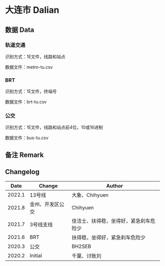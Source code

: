 # 大连市 Dalian

## 数据 Data

### 轨道交通

识别方式：1E文件，线路和站点

数据文件：metro-tu.csv

### BRT

识别方式：1E文件，终端号

数据文件：brt-tu.csv

### 公交

识别方式：1E文件，线路和站点前4位，10或16进制

数据文件：bus-tu.csv

## 备注 Remark

## Changelog

Date | Change | Author
-----|--------|-------
2022.1 | 13号线 | 大象、Chihyuen
2021.8 | 金州、开发区公交 | Chihyuen
2021.7 | 3号线支线 | 佳洁士、扶得稳，坐得好，紧急刹车危险少
2021.6 | BRT | 扶得稳，坐得好，紧急刹车危险少
2020.3 | 公交 | BH2SEB
2020.2 | Initial | 千葉、讨账刘
